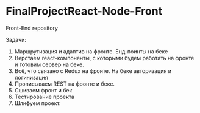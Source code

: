 # FinalProjectReact-Node-Front

Front-End repository

Задачи:

1. Маршрутизация и адаптив на фронте. Енд-поинты на беке
2. Верстаем react-компоненты, с которыми будем работать на фронте и готовим
   сервер на беке.
3. Всё, что связано с Redux на фронте. На беке авторизация и логинизация
4. Прописываем REST на фронте и беке.
5. Сшиваем фронт и бек
6. Тестирование проекта
7. Шлифуем проект.
